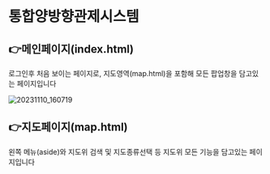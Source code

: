 # 통합양방향관제시스템



## 👉메인페이지(index.html)
로그인후 처음 보이는 페이지로, 지도영역(map.html)을 포함해 모든 팝업창을 담고있는 페이지입니다 

![20231110_160719](https://github.com/Jeong-eunbi/gabo/assets/81234514/805f465f-1d68-4878-9227-03cf0a03ccf1)




## 👉지도페이지(map.html)
왼쪽 메뉴(aside)와 지도위 검색 및 지도종류선택 등 지도위 모든 기능을 담고있는 페이지입니다 
